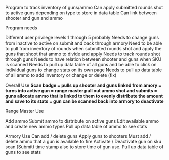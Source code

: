 Program to track inventory of guns/ammo
 Can apply submitted rounds shot to active guns depending on type to store in data table
Can link between shooter and gun and ammo

Program needs

Different user privilege levels 1 through 5 probably 
Needs to change guns from inactive to active on submit and back through armory
Need to be able to pull from inventory of rounds when submitted rounds shot and apply the guns that shoot that ammo to divide and apply
Needs to track rounds shot through guns 
Needs to have relation between shooter and guns when SKU is scanned
Needs to pull up data table of all guns and be able to click on individual guns to change stats on its own page
Needs to pull up data table of all ammo to add inventory or change or delete (fix)


Overall Use
**Scan badge = pulls up shooter and guns linked from amory = turns into active gun = range master pull out ammo shot and submits = guns allocate ammo that is linked to them to evenly distribute the amount and save to its stats = gun can be scanned back into armory to deactivate** 

Range Master Use

Add ammo
Submit ammo to distribute on active guns
Edit available ammo and create new ammo types
Pull up data table of ammo to see stats

Armory Use
Can add / delete guns 
Apply guns to shooters
Must add / delete ammo that a gun is available to fire
Activate / Deactivate gun on sku scan (Submit) time stamp also to store time of gun use. 
Pull up data table of guns to see stats
